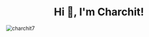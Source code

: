 <h1 align="center">Hi 👋, I'm Charchit!</h1>

<p align="left"> <img src="https://komarev.com/ghpvc/?username=charchit7&label=Profile%20views&color=0e75b6&style=flat" alt="charchit7" /> </p>



